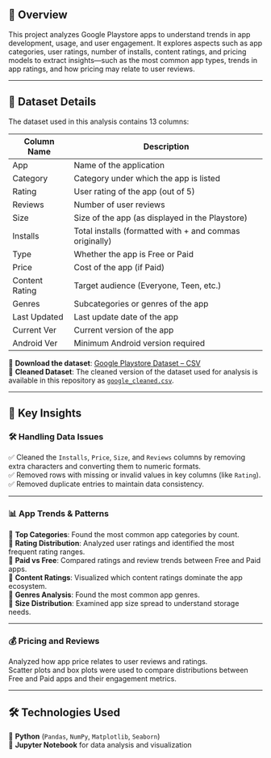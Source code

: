 
## 📱 Overview

This project analyzes Google Playstore apps to understand trends in app development, usage, and user engagement. It explores aspects such as app categories, user ratings, number of installs, content ratings, and pricing models to extract insights—such as the most common app types, trends in app ratings, and how pricing may relate to user reviews.

---

## 📂 Dataset Details

The dataset used in this analysis contains 13 columns:

| Column Name    | Description                                             |
|----------------|---------------------------------------------------------|
| App            | Name of the application                                 |
| Category       | Category under which the app is listed                  |
| Rating         | User rating of the app (out of 5)                       |
| Reviews        | Number of user reviews                                  |
| Size           | Size of the app (as displayed in the Playstore)         |
| Installs       | Total installs (formatted with + and commas originally) |
| Type           | Whether the app is Free or Paid                         |
| Price          | Cost of the app (if Paid)                               |
| Content Rating | Target audience (Everyone, Teen, etc.)                  |
| Genres         | Subcategories or genres of the app                      |
| Last Updated   | Last update date of the app                             |
| Current Ver    | Current version of the app                              |
| Android Ver    | Minimum Android version required                        |

🔹 **Download the dataset**: [Google Playstore Dataset – CSV](https://raw.githubusercontent.com/krishnaik06/playstore-Dataset/main/googleplaystore.csv) <br>
🔹 **Cleaned Dataset**: The cleaned version of the dataset used for analysis is available in this repository as [`google_cleaned.csv`](google_cleaned.csv).


---

## 📌 Key Insights

### 🛠 Handling Data Issues

✅ Cleaned the `Installs`, `Price`, `Size`, and `Reviews` columns by removing extra characters and converting them to numeric formats.  
✅ Removed rows with missing or invalid values in key columns (like `Rating`).  
✅ Removed duplicate entries to maintain data consistency.

---

### 📊 App Trends & Patterns

📌 **Top Categories**: Found the most common app categories by count.  
📌 **Rating Distribution**: Analyzed user ratings and identified the most frequent rating ranges.  
📌 **Paid vs Free**: Compared ratings and review trends between Free and Paid apps.  
📌 **Content Ratings**: Visualized which content ratings dominate the app ecosystem.  
📌 **Genres Analysis**: Found the most common app genres.  
📌 **Size Distribution**: Examined app size spread to understand storage needs.

---

### 💰 Pricing and Reviews

Analyzed how app price relates to user reviews and ratings.  
Scatter plots and box plots were used to compare distributions between Free and Paid apps and their engagement metrics.

---

## 🛠️ Technologies Used

🐍 **Python** (`Pandas`, `NumPy`, `Matplotlib`, `Seaborn`)  
📓 **Jupyter Notebook** for data analysis and visualization
